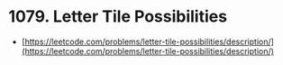 # 1079. Letter Tile Possibilities

- [https://leetcode.com/problems/letter-tile-possibilities/description/](https://leetcode.com/problems/letter-tile-possibilities/description/)
